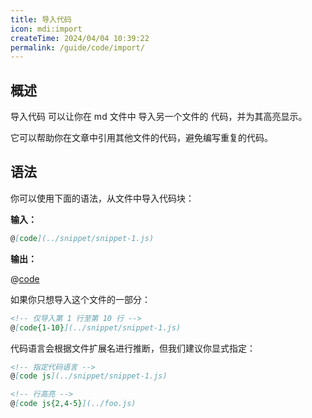 ```yaml
---
title: 导入代码
icon: mdi:import
createTime: 2024/04/04 10:39:22
permalink: /guide/code/import/
---
```


## 概述

导入代码 可以让你在 md 文件中 导入另一个文件的 代码，并为其高亮显示。

它可以帮助你在文章中引用其他文件的代码，避免编写重复的代码。

## 语法

你可以使用下面的语法，从文件中导入代码块：

**输入：**

```md
@[code](../snippet/snippet-1.js)
```

**输出：**

@[code](../../snippet/snippet-1.js)

如果你只想导入这个文件的一部分：

```md
<!-- 仅导入第 1 行至第 10 行 -->
@[code{1-10}](../snippet/snippet-1.js)
```

代码语言会根据文件扩展名进行推断，但我们建议你显式指定：

```md
<!-- 指定代码语言 -->
@[code js](../snippet/snippet-1.js)

<!-- 行高亮 -->
@[code js{2,4-5}](../foo.js)
```

